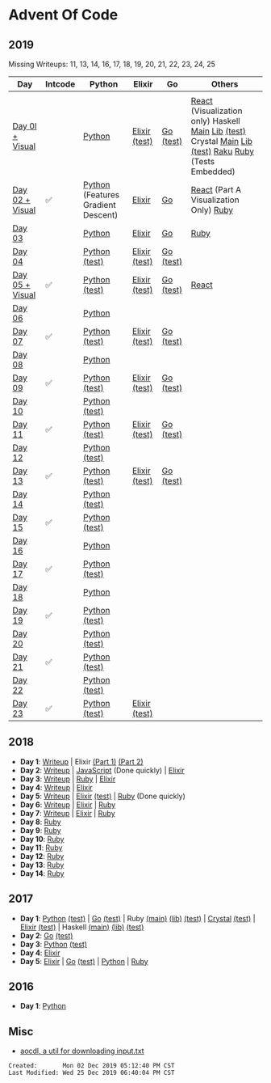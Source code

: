 # Advent Of Code

## 2019

Missing Writeups: 11, 13, 14, 16, 17, 18, 19, 20, 21, 22, 23, 24, 25

| Day                                    | Intcode | Python                                                                                       | Elixir                                                                                                           | Go                                                                           | Others                                                                                                                                                                                                                                                                                                                                                                                                                                                            |
| -------------------------------------- | ------- | -------------------------------------------------------------------------------------------- | ---------------------------------------------------------------------------------------------------------------- | ---------------------------------------------------------------------------- | ----------------------------------------------------------------------------------------------------------------------------------------------------------------------------------------------------------------------------------------------------------------------------------------------------------------------------------------------------------------------------------------------------------------------------------------------------------------- |
|                                        |         |                                                                                              |                                                                                                                  |                                                                              |                                                                                                                                                                                                                                                                                                                                                                                                                                                                   |
| [Day 0l + Visual](./2019/01/README.md) |         | [Python](./2019/01/python_day01/day01.py)                                                    | [Elixir](./2019/01/elixir_day01/lib/elixir_day01.ex) [(test)](./2019/01/elixir_day01/test/elixir_day01_test.exs) | [Go](./2019/01/go_day01/day01.go) [(test)](./2019/01/go_day01/day01_test.go) | [React](./2019/01/react_day01/src/) (Visualization only) Haskell [Main](./2019/01/haskell-day01/app/Main.hs) [Lib](./2019/01/haskell-day01/src/Lib.hs) [(test)](./2019/01/haskell-day01/test/Spec.hs) Crystal [Main](./2019/01/crystal_day01/src/main.cr) [Lib](./2019/01/crystal_day01/src/crystal_day01.cr) [(test)](./2019/01/crystal_day01/spec/crystal_day01_spec.cr) [Raku](./2019/01/raku_day01/01.p6) [Ruby](./2019/01/ruby_day01/01.rb) (Tests Embedded) |
| [Day 02 + Visual](./2019/02/README.md) | ✅      | [Python](./2019/02/python_day02/02.py) (Features Gradient Descent)                           | [Elixir](./2019/02/elixir_day02/lib/elixir_day02.ex)                                                             | [Go](./2019/02/go_day02/day02.go)                                            | [React](./2019/02/react_day02/src/) (Part A Visualization Only) [Ruby](./2019/02/ruby_day02/02.rb)                                                                                                                                                                                                                                                                                                                                                                |
| [Day 03](./2019/03/README.md)          |         | [Python](./2019/03/python_day03/03.py)                                                       | [Elixir](./2019/03/elixir_day03/lib/elixir_day03.ex)                                                             | [Go](./2019/03/go_day03/day03.go)                                            | [Ruby](./2019/03/ruby_day03/03.rb)                                                                                                                                                                                                                                                                                                                                                                                                                                |
| [Day 04](./2019/04/README.md)          |         | [Python](./2019/04/python_day04/day04.py) [(test)](./2019/04/python_day04/day04_test.py)     | [Elixir](./2019/04/elixir_day04/lib/elixir_day04.ex) [(test)](./2019/04/elixir_day04/test/elixir_day04_test.exs) | [Go](./2019/04/go_day04/day04.go) [(test)](./2019/04/go_day04/day04_test.go) |                                                                                                                                                                                                                                                                                                                                                                                                                                                                   |
| [Day 05 + Visual](./2019/05/README.md) | ✅      | [Python](./2019/05/python_day05/day05.py) [(test)](./2019/05/python_day05/day05_test.py)     | [Elixir](./2019/05/elixir_day05/lib/elixir_day05.ex) [(test)](./2019/05/elixir_day05/test/elixir_day05_test.exs) | [Go](./2019/05/go_day05/day05.go) [(test)](./2019/05/go_day05/day05_test.go) | [React](./2019/05/react_day05/src/prob)                                                                                                                                                                                                                                                                                                                                                                                                                           |
| [Day 06](./2019/06/README.md)          |         | [Python](./2019/06/python_day06/day06.py)                                                    |                                                                                                                  |                                                                              |                                                                                                                                                                                                                                                                                                                                                                                                                                                                   |
| [Day 07](./2019/07/README.md)          | ✅      | [Python](./2019/07/python_day07/day07.py) [(test)](./2019/07/python_day07/day07_test.py)     | [Elixir](./2019/07/elixir_day07/lib/) [(test)](./2019/07/elixir_day07/test/elixir_day07_test.exs)                | [Go](./2019/07/go_day07/day07.go) [(test)](./2019/07/go_day07/day07_test.go) |                                                                                                                                                                                                                                                                                                                                                                                                                                                                   |
| [Day 08](./2019/08/README.md)          |         | [Python](./2019/08/python_day08/day08.py)                                                    |                                                                                                                  |                                                                              |                                                                                                                                                                                                                                                                                                                                                                                                                                                                   |
| [Day 09](./2019/09/README.md)          | ✅      | [Python](./2019/09/python_day09/day09.py) [(test)](./2019/09/python_day09/day09_test.py)     | [Elixir](./2019/09/elixir_day09/lib/) [(test)](./2019/09/elixir_day09/test/elixir_day09_test.exs)                | [Go](./2019/09/go_day09/day09.go) [(test)](./2019/09/go_day09/day09_test.go) |                                                                                                                                                                                                                                                                                                                                                                                                                                                                   |
| [Day 10](./2019/10/README.md)          |         | [Python](./2019/10/python_day10/day10.py) [(test)](./2019/10/python_day10/day10_test.py)     |                                                                                                                  |                                                                              |                                                                                                                                                                                                                                                                                                                                                                                                                                                                   |
| [Day 11](./2019/11/README.md)          | ✅      | [Python](./2019/11/python_day11/day11.py) [(test)](./2019/11/python_day11/day11_test.py)     | [Elixir](./2019/11/elixir_day11/lib) [(test)](./2019/11/elixir_day11/test/elixir_day11_test.exs)                 | [Go](./2019/11/go_day11/day11.go) [(test)](./2019/11/go_day11/day11_test.go) |                                                                                                                                                                                                                                                                                                                                                                                                                                                                   |
| [Day 12](./2019/12/README.md)          |         | [Python](./2019/12/python_day12/day12.py) [(test)](./2019/12/python_day12/day12_test.py)     |                                                                                                                  |                                                                              |                                                                                                                                                                                                                                                                                                                                                                                                                                                                   |
| [Day 13](./2019/13/README.md)          | ✅      | [Python](./2019/13/python_day13/day13.py) [(test)](./2019/13/python_day13/day13_test.py)     | [Elixir](./2019/13/elixir_day13/lib/breakout.ex) [(test)](./2019/13/elixir_day13/test/elixir_day13_test.exs)     | [Go](./2019/13/go_day13/day13.go) [(test)](./2019/13/go_day13/day13_test.go) |                                                                                                                                                                                                                                                                                                                                                                                                                                                                   |
| [Day 14](./2019/14/README.md)          |         | [Python](./2019/14/python_day14/day14.py) [(test)](./2019/14/python_day14/day14_test.py)     |                                                                                                                  |                                                                              |                                                                                                                                                                                                                                                                                                                                                                                                                                                                   |
| [Day 15](./2019/15/README.md)          | ✅      | [Python](./2019/15/python_day15/aoc/day15.py) [(test)](./2019/15/python_day15/day15_test.py) |                                                                                                                  |                                                                              |                                                                                                                                                                                                                                                                                                                                                                                                                                                                   |
| [Day 16](./2019/16/README.md)          |         | [Python](./2019/16/python_day16/day16.py)                                                    |                                                                                                                  |                                                                              |                                                                                                                                                                                                                                                                                                                                                                                                                                                                   |
| [Day 17](./2019/17/README.md)          | ✅      | [Python](./2019/17/python_day17/day17.py) [(test)](./2019/17/python_day17/aoc/day17.py)      |                                                                                                                  |                                                                              |                                                                                                                                                                                                                                                                                                                                                                                                                                                                   |
| [Day 18](./2019/18/README.md)          |         | [Python](./2019/18/python_day18/day18.py)                                                    |                                                                                                                  |                                                                              |                                                                                                                                                                                                                                                                                                                                                                                                                                                                   |
| [Day 19](./2019/19/README.md)          | ✅      | [Python](./2019/19/python_day19/aoc/day19.py) [(test)](./2019/19/python_day19/day19_test.py) |                                                                                                                  |                                                                              |                                                                                                                                                                                                                                                                                                                                                                                                                                                                   |
| [Day 20](./2019/20/README.md)          |         | [Python](./2019/20/python_day20/day20.py) [(test)](./2019/20/python_day20/day20_test.py)     |                                                                                                                  |                                                                              |                                                                                                                                                                                                                                                                                                                                                                                                                                                                   |
| [Day 21](./2019/21/README.md)          | ✅      | [Python](./2019/21/python_day21/aoc/day21.py) [(test)](./2019/21/python_day21/day21_test.py) |                                                                                                                  |                                                                              |                                                                                                                                                                                                                                                                                                                                                                                                                                                                   |
| [Day 22](./2019/22/README.md)          |         | [Python](./2019/22/python_day22/day22.py) [(test)](./2019/22/python_day22/day22_test.py)     |                                                                                                                  |                                                                              |                                                                                                                                                                                                                                                                                                                                                                                                                                                                   |
| [Day 23](./2019/23/README.md)          | ✅      | [Python](./2019/23/python_day23/aoc/day23.py) [(test)](./2019/23/python_day23/day23_test.py) | [Elixir](./2019/23/elixir_day23/lib/coordinator.ex) [(test)](./2019/23/elixir_day23/test/elixir_day23_test.exs)  |                                                                              |                                                                                                                                                                                                                                                                                                                                                                                                                                                                   |

## 2018

- **Day 1**: [Writeup](./2018/1/README.md)
  | Elixir [(Part 1)](./2018/1/advent_of_code_2018_01a/lib/advent_of_code_2018_01a.ex)
  [(Part 2)](./2018/1/advent_of_code_2018_01b/lib/advent_of_code_2018_01b.ex)
- **Day 2**: [Writeup](./2018/2/README.md)
  | [JavaScript](./2018/2/fast_js/2.js) (Done quickly)
  | [Elixir](./2018/2/advent_of_code_2018_02/lib/advent_of_code_2018_02.ex)
- **Day 3**: [Writeup](./2018/3/README.md)
  | [Ruby](./2018/3/ruby/)
  | [Elixir](./2018/3/advent_of_code_2018_03/lib/advent_of_code_2018_03.ex)
- **Day 4**: [Writeup](./2018/4/README.md)
  | [Elixir](./2018/4/advent_of_code_2018_04/lib/advent_of_code_2018_04.ex)
- **Day 5**: [Writeup](./2018/5/README.md)
  | [Elixir](./2018/5/advent_of_code_2018_05/lib/advent_of_code_2018_05.ex)
  [(test)](./2018/5/advent_of_code_2018_05/test/advent_of_code_2018_05_test.exs)
  | [Ruby](./2018/5/ruby/test.rb) (Done quickly)
- **Day 6**: [Writeup](./2018/6/README.md)
  | [Elixir](./2018/6/advent_of_code_2018_06/lib/advent_of_code_2018_06.ex)
  | [Ruby](./2018/6/ruby/test.rb)
- **Day 7**: [Writeup](./2018/7/README.md)
  | [Elixir](./2018/7/advent_of_code_2018_07/lib/advent_of_code_2018_07.ex)
  | [Ruby](./2018/7/ruby/7.rb)
- **Day 8**: [Ruby](./2018/8/8.rb)
- **Day 9**: [Ruby](./2018/9/9.rb)
- **Day 10**: [Ruby](./2018/10/10.rb)
- **Day 11**: [Ruby](./2018/11/11.rb)
- **Day 12**: [Ruby](./2018/12/12.rb)
- **Day 13**: [Ruby](./2018/13/13.rb)
- **Day 14**: [Ruby](./2018/14/14.rb)

## 2017

- **Day 1**:
  [Python](./2017/01/python_day01/day01.py)
  [(test)](./2017/01/python_day01/test_day01.py)
  | [Go](./2017/01/go_day01/day01.go)
  [(test)](./2017/01/go_day01/day01_test.go)
  | Ruby
  [(main)](./2017/01/ruby_day01/main.rb)
  [(lib)](./2017/01/ruby_day01/lib/day01.rb)
  [(test)](./2017/01/ruby_day01/spec/day01_spec.rb)
  | [Crystal](./2017/01/crystal_day01/src/crystal_day01.cr)
  [(test)](./2017/01/crystal_day01/spec/crystal_day01_spec.cr)
  | [Elixir](./2017/01/elixir_day01/lib/elixir_day01.ex)
  [(test)](./2017/01/elixir_day01/test/elixir_day01_test.exs)
  | Haskell [(main)](./2017/01/haskell-day01/app/Main.hs)
  [(lib)](./2017/01/haskell-day01/src/Lib.hs)
  [(test)](./2017/01/haskell-day01/test/Spec.hs)
- **Day 2**:
  [Go](./2017/02/go_day02/day02.go) [(test)](./2017/02/go_day02/day02_test.go)
- **Day 3**:
  [Python](./2017/03/python_day03/day03.py)
  [(test)](./2017/03/python_day03/test_day03.py)
- **Day 4**:
  [Elixir](./2017/04/elixir_day04/lib/elixir_day04.ex)
- **Day 5**:
  [Elixir](./2017/05/elixir_day05/lib/elixir_day05.ex)
  | [Go](./2017/05/go_day05/day05.go)
  [(test)](./2017/05/go_day05/day05_test.go)
  | [Python](./2017/05/python_day05/day05.py)
  | [Ruby](./2017/05/ruby_day05/day05.rb)

## 2016

- **Day 1**:
  [Python](./2016/01/day01_python/01.py)

## Misc

- [aocdl, a util for downloading input.txt](https://github.com/GreenLightning/advent-of-code-downloader)

```
Created:       Mon 02 Dec 2019 05:12:40 PM CST
Last Modified: Wed 25 Dec 2019 06:40:04 PM CST
```
